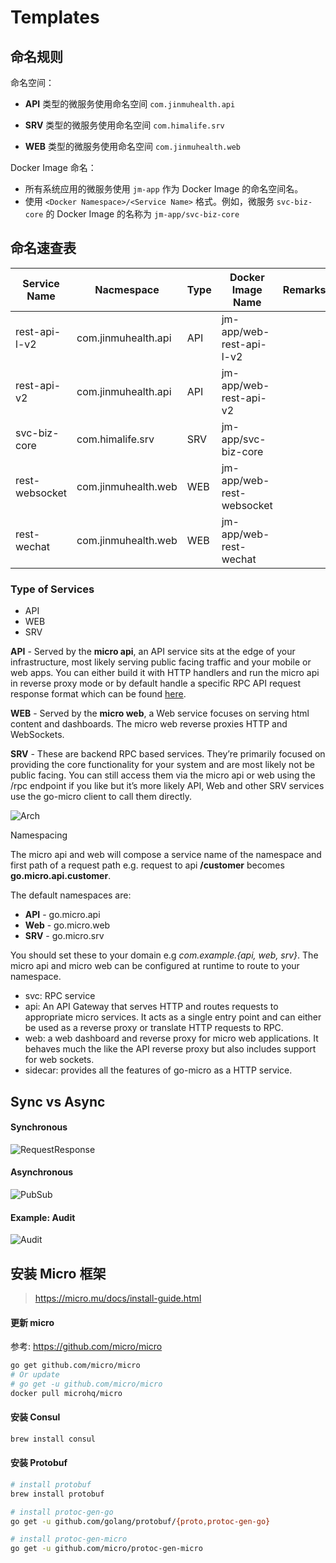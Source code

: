 # Templates

## 命名规则

命名空间：

- **API** 类型的微服务使用命名空间 `com.jinmuhealth.api`

- **SRV** 类型的微服务使用命名空间 `com.himalife.srv`

- **WEB** 类型的微服务使用命名空间 `com.jinmuhealth.web`

Docker Image 命名：

- 所有系统应用的微服务使用 `jm-app` 作为 Docker Image 的命名空间名。
- 使用 `<Docker Namespace>/<Service Name>` 格式。例如，微服务 `svc-biz-core` 的 Docker Image 的名称为 `jm-app/svc-biz-core`

## 命名速查表

| Service Name   | Nacmespace          | Type | Docker Image Name         | Remarks |
| -------------- | ------------------- | ---- | ------------------------- | ------- |
| rest-api-l-v2  | com.jinmuhealth.api | API  | jm-app/web-rest-api-l-v2  |         |
| rest-api-v2    | com.jinmuhealth.api | API  | jm-app/web-rest-api-v2    |         |
| svc-biz-core   | com.himalife.srv | SRV  | jm-app/svc-biz-core       |         |
| rest-websocket | com.jinmuhealth.web | WEB  | jm-app/web-rest-websocket |         |
| rest-wechat    | com.jinmuhealth.web | WEB  | jm-app/web-rest-wechat    |         |



### Type of Services

- API
- WEB
- SRV

**API** - Served by the **micro api**, an API service sits at the edge of your infrastructure, most likely serving public facing traffic and your mobile or web apps. You can either build it with HTTP handlers and run the micro api in reverse proxy mode or by default handle a specific RPC API request response format which can be found [here](https://github.com/micro/micro/blob/master/api/proto/api.proto).

**WEB** - Served by the **micro web**, a Web service focuses on serving html content and dashboards. The micro web reverse proxies HTTP and WebSockets. 

**SRV** - These are backend RPC based services. They’re primarily focused on providing the core functionality for your system and are most likely not be public facing. You can still access them via the micro api or web using the /rpc endpoint if you like but it’s more likely API, Web and other SRV services use the go-micro client to call them directly.

![Arch](arch.png)



Namespacing

The micro api and web will compose a service name of the namespace and first path of a request path e.g. request to api **/customer** becomes **go.micro.api.customer**.

The default namespaces are:

- **API** - go.micro.api
- **Web** - go.micro.web
- **SRV** - go.micro.srv

You should set these to your domain e.g *com.example.{api, web, srv}*. The micro api and micro web can be configured at runtime to route to your namespace.



- svc: RPC service
- api: An API Gateway that serves HTTP and routes requests to appropriate micro services. It acts as a single entry point and can either be used as a reverse proxy or translate HTTP requests to RPC.
- web: a web dashboard and reverse proxy for micro web applications. It behaves much the like the API reverse proxy but also includes support for web sockets.
- sidecar: provides all the features of go-micro as a HTTP service.



## Sync vs Async

#### Synchronous

![RequestResponse](request-response.png)



#### Asynchronous

![PubSub](pub-sub.png)



#### Example: Audit

![Audit](audit.png)



## 安装 Micro 框架

> https://micro.mu/docs/install-guide.html

#### 更新 micro

参考: https://github.com/micro/micro

```sh
go get github.com/micro/micro
# Or update
# go get -u github.com/micro/micro
docker pull microhq/micro
```

#### 安装 Consul

```sh
brew install consul
```

#### 安装 Protobuf

```sh
# install protobuf
brew install protobuf

# install protoc-gen-go
go get -u github.com/golang/protobuf/{proto,protoc-gen-go}

# install protoc-gen-micro
go get -u github.com/micro/protoc-gen-micro
```
